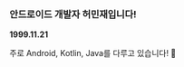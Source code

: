 ### 안드로이드 개발자 허민재입니다!

**1999.11.21**

주로 Android, Kotlin, Java를 다루고 있습니다!
🌱

<!--
**MJH39088/MJH39088** is a ✨ _special_ ✨ repository because its `README.md` (this file) appears on your GitHub profile.

Here are some ideas to get you started:

- 🔭 I’m currently working on ...
- 🌱 I’m currently learning ...
- 👯 I’m looking to collaborate on ...
- 🤔 I’m looking for help with ...
- 💬 Ask me about ...
- 📫 How to reach me: ...
- 😄 Pronouns: ...
- ⚡ Fun fact: ...
-->
